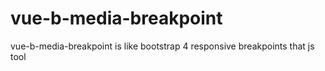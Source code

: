 # vue-b-media-breakpoint
vue-b-media-breakpoint is like bootstrap 4 responsive breakpoints that js tool
